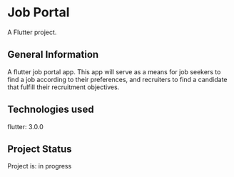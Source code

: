 # Job Portal

A Flutter project.

## General Information

A flutter job portal app. 
This app will serve as a means 
for job seekers to find a job according to their preferences, 
and recruiters to find a candidate that 
fulfill their recruitment objectives.

## Technologies used 

  flutter: 3.0.0
  
## Project Status

Project is: in progress





